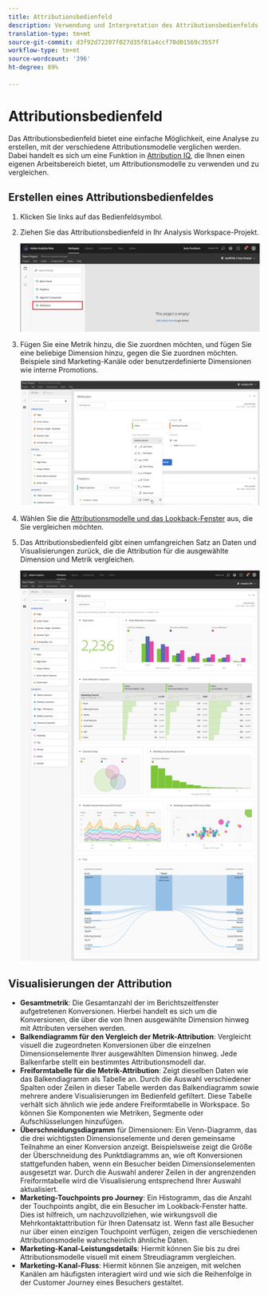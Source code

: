 ```yaml
---
title: Attributionsbedienfeld
description: Verwendung und Interpretation des Attributionsbedienfelds in Analysis Workspace.
translation-type: tm+mt
source-git-commit: d3f92d72207f027d35f81a4ccf70d01569c3557f
workflow-type: tm+mt
source-wordcount: '396'
ht-degree: 89%

---
```



# Attributionsbedienfeld

Das Attributionsbedienfeld bietet eine einfache Möglichkeit, eine Analyse zu erstellen, mit der verschiedene Attributionsmodelle verglichen werden. Dabei handelt es sich um eine Funktion in [Attribution IQ](../attribution/overview.md), die Ihnen einen eigenen Arbeitsbereich bietet, um Attributionsmodelle zu verwenden und zu vergleichen.

## Erstellen eines Attributionsbedienfeldes

1. Klicken Sie links auf das Bedienfeldsymbol.
1. Ziehen Sie das Attributionsbedienfeld in Ihr Analysis Workspace-Projekt.

   ![Neues Attributionsbedienfeld](assets/Attribution_Panel_1.png)

1. Fügen Sie eine Metrik hinzu, die Sie zuordnen möchten, und fügen Sie eine beliebige Dimension hinzu, gegen die Sie zuordnen möchten. Beispiele sind Marketing-Kanäle oder benutzerdefinierte Dimensionen wie interne Promotions.

   ![Dimension und Metrik auswählen](assets/attribution_panel2.png)

1. Wählen Sie die [Attributionsmodelle und das Lookback-Fenster](../attribution/models.md) aus, die Sie vergleichen möchten.

1. Das Attributionsbedienfeld gibt einen umfangreichen Satz an Daten und Visualisierungen zurück, die die Attribution für die ausgewählte Dimension und Metrik vergleichen.

   ![Visualisierungen der Attribution](assets/attr_panel_vizs.png)

## Visualisierungen der Attribution

* **Gesamtmetrik**: Die Gesamtanzahl der im Berichtszeitfenster aufgetretenen Konversionen. Hierbei handelt es sich um die Konversionen, die über die von Ihnen ausgewählte Dimension hinweg mit Attributen versehen werden.
* **Balkendiagramm für den Vergleich der Metrik-Attribution**: Vergleicht visuell die zugeordneten Konversionen über die einzelnen Dimensionselemente Ihrer ausgewählten Dimension hinweg. Jede Balkenfarbe stellt ein bestimmtes Attributionsmodell dar.
* **Freiformtabelle für die Metrik-Attribution**: Zeigt dieselben Daten wie das Balkendiagramm als Tabelle an. Durch die Auswahl verschiedener Spalten oder Zeilen in dieser Tabelle werden das Balkendiagramm sowie mehrere andere Visualisierungen im Bedienfeld gefiltert. Diese Tabelle verhält sich ähnlich wie jede andere Freiformtabelle in Workspace. So können Sie Komponenten wie Metriken, Segmente oder Aufschlüsselungen hinzufügen.
* **Überschneidungsdiagramm** für Dimensionen: Ein Venn-Diagramm, das die drei wichtigsten Dimensionselemente und deren gemeinsame Teilnahme an einer Konversion anzeigt. Beispielsweise zeigt die Größe der Überschneidung des Punktdiagramms an, wie oft Konversionen stattgefunden haben, wenn ein Besucher beiden Dimensionselementen ausgesetzt war. Durch die Auswahl anderer Zeilen in der angrenzenden Freiformtabelle wird die Visualisierung entsprechend Ihrer Auswahl aktualisiert.
* **Marketing-Touchpoints pro Journey**: Ein Histogramm, das die Anzahl der Touchpoints angibt, die ein Besucher im Lookback-Fenster hatte. Dies ist hilfreich, um nachzuvollziehen, wie wirkungsvoll die Mehrkontaktattribution für Ihren Datensatz ist. Wenn fast alle Besucher nur über einen einzigen Touchpoint verfügen, zeigen die verschiedenen Attributionsmodelle wahrscheinlich ähnliche Daten.
* **Marketing-Kanal-Leistungsdetails**: Hiermit können Sie bis zu drei Attributionsmodelle visuell mit einem Streudiagramm vergleichen.
* **Marketing-Kanal-Fluss**: Hiermit können Sie anzeigen, mit welchen Kanälen am häufigsten interagiert wird und wie sich die Reihenfolge in der Customer Journey eines Besuchers gestaltet.
